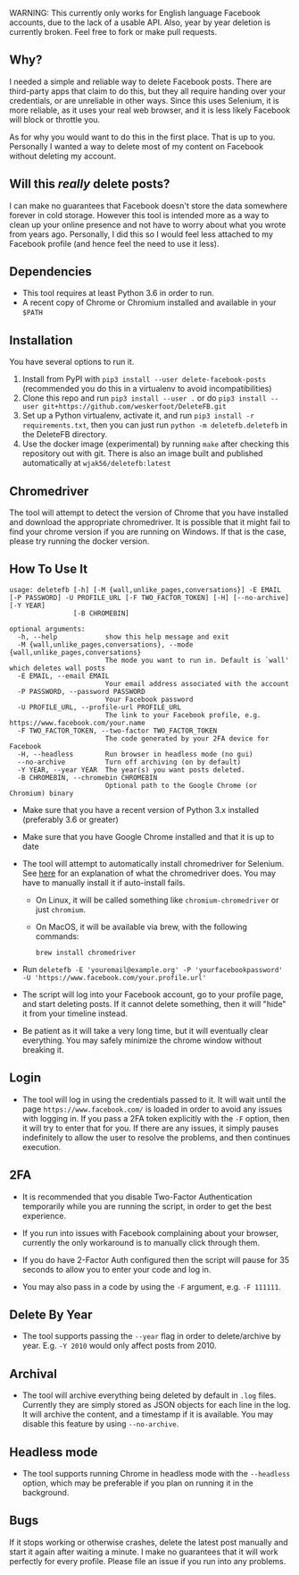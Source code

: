 WARNING:
This currently only works for English language Facebook accounts, due to the lack of a usable API.
Also, year by year deletion is currently broken. Feel free to fork or make pull requests.

## Why?

I needed a simple and reliable way to delete Facebook posts. There are
third-party apps that claim to do this, but they all require handing over your
credentials, or are unreliable in other ways. Since this uses Selenium, it is
more reliable, as it uses your real web browser, and it is less likely Facebook
will block or throttle you.

As for why you would want to do this in the first place. That is up to you.
Personally I wanted a way to delete most of my content on Facebook without
deleting my account.

## Will this *really* delete posts?
I can make no guarantees that Facebook doesn't store the data somewhere forever
in cold storage. However this tool is intended more as a way to clean up your
online presence and not have to worry about what you wrote from years ago.
Personally, I did this so I would feel less attached to my Facebook profile
(and hence feel the need to use it less).

## Dependencies
- This tool requires at least Python 3.6 in order to run.
- A recent copy of Chrome or Chromium installed and available in your `$PATH`

## Installation
You have several options to run it.
1) Install from PyPI with `pip3 install --user delete-facebook-posts` (recommended you do this in a virtualenv to avoid incompatibilities)
2) Clone this repo and run `pip3 install --user .` or do `pip3 install --user
git+https://github.com/weskerfoot/DeleteFB.git`
3) Set up a Python virtualenv, activate it, and run `pip3 install -r requirements.txt`, then you can just run `python -m deletefb.deletefb` in the DeleteFB directory.
4) Use the docker image (experimental) by running `make` after checking this repository out with git. There is also an image built and published automatically at `wjak56/deletefb:latest`

## Chromedriver
The tool will attempt to detect the version of Chrome that you have installed and download the appropriate chromedriver. It is possible that it might fail to find your chrome version if you are running on Windows. If that is the case, please try running the docker version.

## How To Use It
```
usage: deletefb [-h] [-M {wall,unlike_pages,conversations}] -E EMAIL [-P PASSWORD] -U PROFILE_URL [-F TWO_FACTOR_TOKEN] [-H] [--no-archive] [-Y YEAR]
                [-B CHROMEBIN]

optional arguments:
  -h, --help            show this help message and exit
  -M {wall,unlike_pages,conversations}, --mode {wall,unlike_pages,conversations}
                        The mode you want to run in. Default is `wall' which deletes wall posts
  -E EMAIL, --email EMAIL
                        Your email address associated with the account
  -P PASSWORD, --password PASSWORD
                        Your Facebook password
  -U PROFILE_URL, --profile-url PROFILE_URL
                        The link to your Facebook profile, e.g. https://www.facebook.com/your.name
  -F TWO_FACTOR_TOKEN, --two-factor TWO_FACTOR_TOKEN
                        The code generated by your 2FA device for Facebook
  -H, --headless        Run browser in headless mode (no gui)
  --no-archive          Turn off archiving (on by default)
  -Y YEAR, --year YEAR  The year(s) you want posts deleted.
  -B CHROMEBIN, --chromebin CHROMEBIN
                        Optional path to the Google Chrome (or Chromium) binary
```

* Make sure that you have a recent version of Python 3.x installed (preferably
  3.6 or greater)
* Make sure that you have Google Chrome installed and that it is up to date
* The tool will attempt to automatically install chromedriver for Selenium. See [here](https://sites.google.com/a/chromium.org/chromedriver/home) for an explanation of what the chromedriver does. You may have to manually install it if auto-install fails.
  * On Linux, it will be called something like `chromium-chromedriver` or just
    `chromium`.
  * On MacOS, it will be available via brew, with the following commands:

    ```
    brew install chromedriver
    ```

* Run `deletefb -E 'youremail@example.org' -P 'yourfacebookpassword' -U 'https://www.facebook.com/your.profile.url'`
* The script will log into your Facebook account, go to your profile page, and
  start deleting posts. If it cannot delete something, then it will "hide" it
  from your timeline instead.
* Be patient as it will take a very long time, but it will eventually clear
  everything. You may safely minimize the chrome window without breaking it.

## Login
* The tool will log in using the credentials passed to it. It will wait until the page `https://www.facebook.com/` is loaded in order to avoid any issues with logging in. If you pass a 2FA token explicitly with the `-F` option, then it will try to enter that for you. If there are any issues, it simply pauses indefinitely to allow the user to resolve the problems, and then continues execution.

## 2FA
* It is recommended that you disable Two-Factor Authentication temporarily
  while you are running the script, in order to get the best experience.

* If you run into issues with Facebook complaining about your browser,
  currently the only workaround is to manually click through them.

* If you do have 2-Factor Auth configured then the script will pause for 35
  seconds to allow you to enter your code and log in.

* You may also pass in a code by using the `-F` argument, e.g. `-F 111111`.

## Delete By Year
* The tool supports passing the `--year` flag in order to delete/archive by year. E.g. `-Y 2010` would only affect posts from 2010.

## Archival
* The tool will archive everything being deleted by default in `.log` files.
  Currently they are simply stored as JSON objects for each line in the log. It
  will archive the content, and a timestamp if it is available. You may disable
  this feature by using `--no-archive`.

## Headless mode
* The tool supports running Chrome in headless mode with the `--headless`
  option, which may be preferable if you plan on running it in the background.

## Bugs

If it stops working or otherwise crashes, delete the latest post manually and
start it again after waiting a minute. I make no guarantees that it will work
perfectly for every profile. Please file an issue if you run into any problems.
